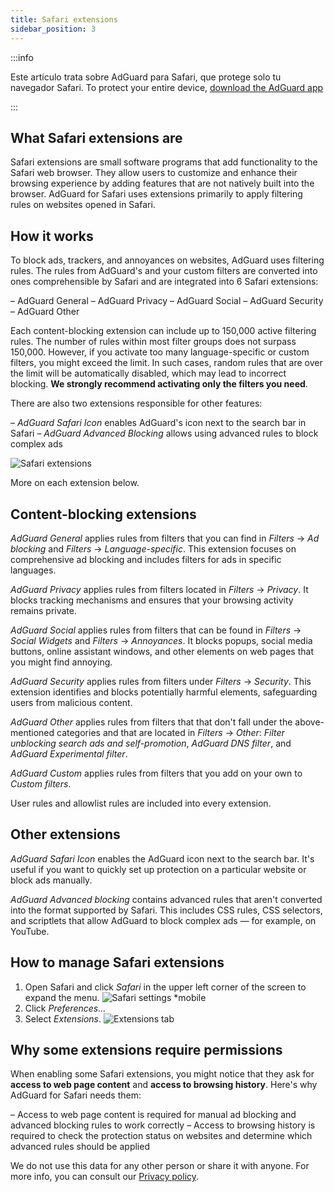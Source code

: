 ```yaml
---
title: Safari extensions
sidebar_position: 3
---
```


:::info

Este artículo trata sobre AdGuard para Safari, que protege solo tu navegador Safari. To protect your entire device, [download the AdGuard app](https://agrd.io/download-kb-adblock)

:::

## What Safari extensions are

Safari extensions are small software programs that add functionality to the Safari web browser. They allow users to customize and enhance their browsing experience by adding features that are not natively built into the browser. AdGuard for Safari uses extensions primarily to apply filtering rules on websites opened in Safari.

## How it works

To block ads, trackers, and annoyances on websites, AdGuard uses filtering rules. The rules from AdGuard's and your custom filters are converted into ones comprehensible by Safari and are integrated into 6 Safari extensions:

– AdGuard General – AdGuard Privacy – AdGuard Social – AdGuard Security – AdGuard Other

Each content-blocking extension can include up to 150,000 active filtering rules. The number of rules within most filter groups does not surpass 150,000. However, if you activate too many language-specific or custom filters, you might exceed the limit. In such cases, random rules that are over the limit will be automatically disabled, which may lead to incorrect blocking. **We strongly recommend activating only the filters you need**.

There are also two extensions responsible for other features:

– *AdGuard Safari Icon* enables AdGuard's icon next to the search bar in Safari – *AdGuard Advanced Blocking* allows using advanced rules to block complex ads

![Safari extensions](https://uploads.adguard.org/safari_extensions.png)

More on each extension below.

## Content-blocking extensions

*AdGuard General* applies rules from filters that you can find in *Filters* → *Ad blocking* and *Filters* → *Language-specific*. This extension focuses on comprehensive ad blocking and includes filters for ads in specific languages.

*AdGuard Privacy* applies rules from filters located in *Filters* → *Privacy*. It blocks tracking mechanisms and ensures that your browsing activity remains private.

*AdGuard Social* applies rules from filters that can be found in *Filters* → *Social Widgets* and *Filters* → *Annoyances*. It blocks popups, social media buttons, online assistant windows, and other elements on web pages that you might find annoying.

*AdGuard Security* applies rules from filters under *Filters* → *Security*. This extension identifies and blocks potentially harmful elements, safeguarding users from malicious content.

*AdGuard Other* applies rules from filters that that don't fall under the above-mentioned categories and that are located in *Filters* → *Other*: *Filter unblocking search ads and self-promotion*, *AdGuard DNS filter*, and *AdGuard Experimental filter*.

*AdGuard Custom* applies rules from filters that you add on your own to *Custom filters*.

User rules and allowlist rules are included into every extension.

## Other extensions

*AdGuard Safari Icon* enables the AdGuard icon next to the search bar. It's useful if you want to quickly set up protection on a particular website or block ads manually.

*AdGuard Advanced blocking* contains advanced rules that aren't converted into the format supported by Safari. This includes CSS rules, CSS selectors, and scriptlets that allow AdGuard to block complex ads — for example, on YouTube.

## How to manage Safari extensions

1. Open Safari and click *Safari* in the upper left corner of the screen to expand the menu. ![Safari settings *mobile](https://cdn.adtidy.org/blog/new/sxaqgfsafari_settings.png)
1. Click *Preferences...*
1. Select *Extensions*. ![Extensions tab](https://cdn.adtidy.org/blog/new/ocofdextensions_tab.png)

## Why some extensions require permissions

When enabling some Safari extensions, you might notice that they ask for **access to web page content** and **access to browsing history**. Here's why AdGuard for Safari needs them:

– Access to web page content is required for manual ad blocking and advanced blocking rules to work correctly – Access to browsing history is required to check the protection status on websites and determine which advanced rules should be applied

We do not use this data for any other person or share it with anyone. For more info, you can consult our [Privacy policy](https://adguard.com/privacy.html).
